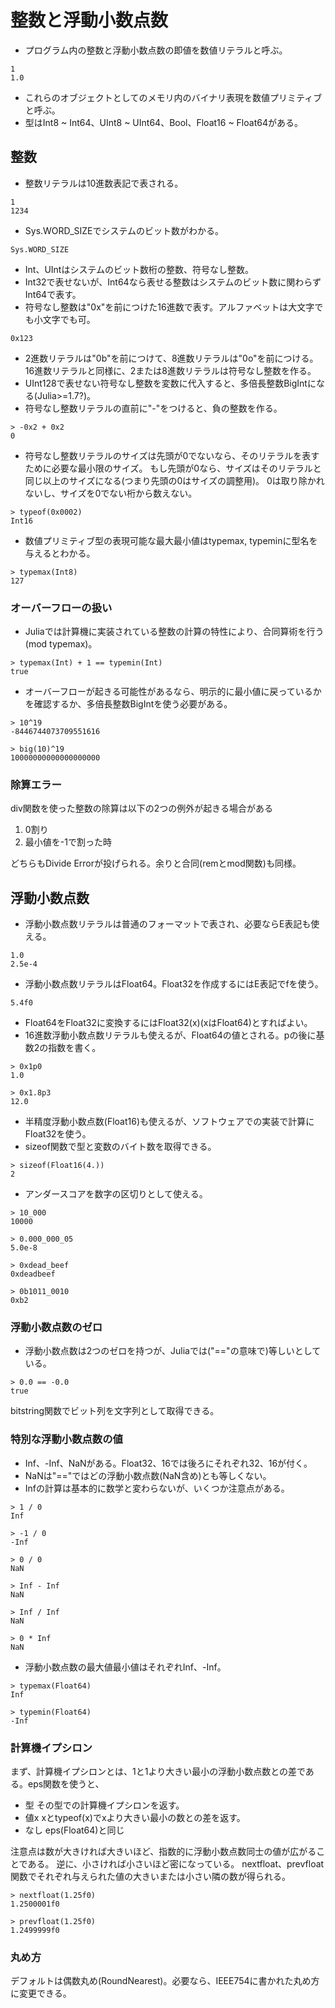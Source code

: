 # 整数と浮動小数点数

- プログラム内の整数と浮動小数点数の即値を数値リテラルと呼ぶ。
```
1
1.0
```
- これらのオブジェクトとしてのメモリ内のバイナリ表現を数値プリミティブと呼ぶ。
- 型はInt8 ~ Int64、UInt8 ~ UInt64、Bool、Float16 ~ Float64がある。

## 整数
- 整数リテラルは10進数表記で表される。
```
1
1234
```
- Sys.WORD_SIZEでシステムのビット数がわかる。
```
Sys.WORD_SIZE
```
- Int、UIntはシステムのビット数桁の整数、符号なし整数。
- Int32で表せないが、Int64なら表せる整数はシステムのビット数に関わらずInt64で表す。
- 符号なし整数は"0x"を前につけた16進数で表す。アルファベットは大文字でも小文字でも可。
```
0x123
```
- 2進数リテラルは"0b"を前につけて、8進数リテラルは"0o"を前につける。16進数リテラルと同様に、2または8進数リテラルは符号なし整数を作る。
- UInt128で表せない符号なし整数を変数に代入すると、多倍長整数BigIntになる(Julia>=1.7?)。
- 符号なし整数リテラルの直前に"-"をつけると、負の整数を作る。
```
> -0x2 + 0x2
0
```
- 符号なし整数リテラルのサイズは先頭が0でないなら、そのリテラルを表すために必要な最小限のサイズ。
もし先頭が0なら、サイズはそのリテラルと同じ以上のサイズになる(つまり先頭の0はサイズの調整用)。
0は取り除かれないし、サイズを0でない桁から数えない。
```
> typeof(0x0002)
Int16
```
- 数値プリミティブ型の表現可能な最大最小値はtypemax, typeminに型名を与えるとわかる。
```
> typemax(Int8)
127
```

### オーバーフローの扱い
- Juliaでは計算機に実装されている整数の計算の特性により、合同算術を行う(mod typemax)。
```
> typemax(Int) + 1 == typemin(Int)
true
```
- オーバーフローが起きる可能性があるなら、明示的に最小値に戻っているかを確認するか、多倍長整数BigIntを使う必要がある。
```
> 10^19
-8446744073709551616

> big(10)^19
10000000000000000000
```

### 除算エラー
div関数を使った整数の除算は以下の2つの例外が起きる場合がある
1. 0割り
2. 最小値を-1で割った時

どちらもDivide Errorが投げられる。余りと合同(remとmod関数)も同様。


## 浮動小数点数
- 浮動小数点数リテラルは普通のフォーマットで表され、必要ならE表記も使える。
```
1.0
2.5e-4
```
- 浮動小数点数リテラルはFloat64。Float32を作成するにはE表記でfを使う。
```
5.4f0
```
- Float64をFloat32に変換するにはFloat32(x)(xはFloat64)とすればよい。
- 16進数浮動小数点数リテラルも使えるが、Float64の値とされる。pの後に基数2の指数を書く。
```
> 0x1p0
1.0

> 0x1.8p3
12.0
```
- 半精度浮動小数点数(Float16)も使えるが、ソフトウェアでの実装で計算にFloat32を使う。
- sizeof関数で型と変数のバイト数を取得できる。
```
> sizeof(Float16(4.))
2
```
- アンダースコアを数字の区切りとして使える。
```
> 10_000
10000

> 0.000_000_05
5.0e-8

> 0xdead_beef
0xdeadbeef

> 0b1011_0010
0xb2
```

### 浮動小数点数のゼロ
- 浮動小数点数は2つのゼロを持つが、Juliaでは("=="の意味で)等しいとしている。
```
> 0.0 == -0.0
true
```
bitstring関数でビット列を文字列として取得できる。

### 特別な浮動小数点数の値
- Inf、-Inf、NaNがある。Float32、16では後ろにそれぞれ32、16が付く。
- NaNは"=="ではどの浮動小数点数(NaN含め)とも等しくない。
- Infの計算は基本的に数学と変わらないが、いくつか注意点がある。
```
> 1 / 0
Inf

> -1 / 0
-Inf

> 0 / 0
NaN

> Inf - Inf
NaN

> Inf / Inf
NaN

> 0 * Inf
NaN
```
- 浮動小数点数の最大値最小値はそれぞれInf、-Inf。
```
> typemax(Float64)
Inf

> typemin(Float64)
-Inf
```

### 計算機イプシロン
まず、計算機イプシロンとは、1と1より大きい最小の浮動小数点数との差である。eps関数を使うと、
- 型 その型での計算機イプシロンを返す。
- 値x xとtypeof(x)でxより大きい最小の数との差を返す。
- なし eps(Float64)と同じ

注意点は数が大きければ大きいほど、指数的に浮動小数点数同士の値が広がることである。
逆に、小さければ小さいほど密になっている。
nextfloat、prevfloat関数でそれぞれ与えられた値の大きいまたは小さい隣の数が得られる。
```
> nextfloat(1.25f0)
1.2500001f0

> prevfloat(1.25f0)
1.2499999f0
```

### 丸め方
デフォルトは偶数丸め(RoundNearest)。必要なら、IEEE754に書かれた丸め方に変更できる。

